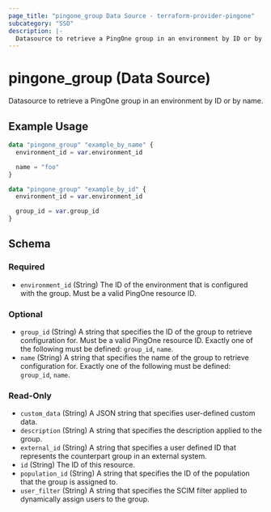 ```yaml
---
page_title: "pingone_group Data Source - terraform-provider-pingone"
subcategory: "SSO"
description: |-
  Datasource to retrieve a PingOne group in an environment by ID or by name.
---
```


# pingone_group (Data Source)

Datasource to retrieve a PingOne group in an environment by ID or by name.

## Example Usage

```terraform
data "pingone_group" "example_by_name" {
  environment_id = var.environment_id

  name = "foo"
}

data "pingone_group" "example_by_id" {
  environment_id = var.environment_id

  group_id = var.group_id
}
```

<!-- schema generated by tfplugindocs -->
## Schema

### Required

- `environment_id` (String) The ID of the environment that is configured with the group.  Must be a valid PingOne resource ID.

### Optional

- `group_id` (String) A string that specifies the ID of the group to retrieve configuration for.  Must be a valid PingOne resource ID.  Exactly one of the following must be defined: `group_id`, `name`.
- `name` (String) A string that specifies the name of the group to retrieve configuration for.  Exactly one of the following must be defined: `group_id`, `name`.

### Read-Only

- `custom_data` (String) A JSON string that specifies user-defined custom data.
- `description` (String) A string that specifies the description applied to the group.
- `external_id` (String) A string that specifies a user defined ID that represents the counterpart group in an external system.
- `id` (String) The ID of this resource.
- `population_id` (String) A string that specifies the ID of the population that the group is assigned to.
- `user_filter` (String) A string that specifies the SCIM filter applied to dynamically assign users to the group.
